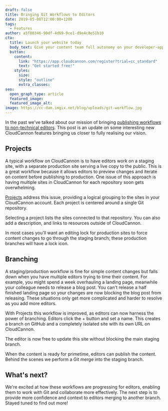 ```yaml
---
draft: false
title: Bringing Git Workflows to Editors
date: 2019-05-08T12:00:00+1200
tags:
  - Features
author: a5f00346-90df-4d69-9ce1-d9e4c8e51b10
cta:
  title: Launch your website today
  body_text: Give your content team full autonomy on your developer-approved tech stack with CloudCannon.
  button:
    content: 
      link: "https://app.cloudcannon.com/register?trial=cc_standard"
      text: "Get started free!"
    styles:
      size:
      style: "outline"
      extra_classes:
seo:
  open_graph_type: article
  featured_image:
  featured_image_alt:
image: https://cc-dam.imgix.net/blog/uploads/git-workflow.jpg
---
```

In the past we've talked about our mission of bringing [publishing workflows to non-technical editors](/blog/publishing-workflows-for-jekyll-editors/). This post is an update on some interesting new CloudCannon features bringing us closer to fully realising our vision.

## Projects

A typical workflow on CloudCannon is to have editors work on a staging site, with a separate production site serving a live copy to the public. This is a great workflow because it allows editors to preview changes and iterate on content before publishing to production. One issue of this approach is having multiple sites in CloudCannon for each repository soon gets overwhelming.

[Projects](https://docs.cloudcannon.com/projects/introduction/) address this issue, providing a logical grouping to the sites in your CloudCannon account. Each project is centered around a single Git repository.

Selecting a project lists the sites connected to that repository. You can also add a description, and links to resources outside of CloudCannon.

In most cases you'll want an editing lock for production sites to force content changes to go through the staging branch; these production branches will have a lock icon.

## Branching

A staging/production workflow is fine for simple content changes but falls down when you have multiple editors trying to time their content. For example, you might spend a week overhauling a landing page, meanwhile your colleague needs to release a blog post. You can't release a half finished landing page so your changes are now blocking the blog post from releasing. These situations only get more complicated and harder to resolve as you add more editors.

With Projects this workflow is improved, as editors can now harness the power of branching. Editors click the + button and set a name. This creates a branch on GitHub and a completely isolated site with its own URL on CloudCannon.

The editor is now free to update this site without blocking the main staging branch.

When the content is ready for primetime, editors can publish the content. Behind the scenes we perform a Git merge into the staging branch.

## What's next?

We're excited at how these workflows are progressing for editors, enabling them to work with Git and collaborate more effectively. The next step is to provide more confidence and context to editors merging to another branch. Stayed tuned to find out more\!
